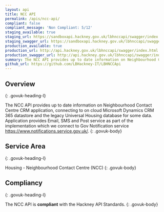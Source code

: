 ```yaml
---
layout: api
title: NCC API
permalink: /apis/ncc-api/
compliant: false
compliant_message: 'Non Compliant: 5/12'
staging_available: true
staging_url: https://sandboxapi.hackney.gov.uk/lbhnccapi/swagger/index.html
staging_swagger_url: https://sandboxapi.hackney.gov.uk/lbhnccapi/swagger/index.html
production_available: true
production_url: http://api.hackney.gov.uk/lbhnccapi/swagger/index.html
production_swagger_url: http://api.hackney.gov.uk/lbhnccapi/swagger/index.html
summary: The NCC API provides up to date information on Neighbourhood Contact Centre CRM application, connecting to on cloud Microsoft Dynamics CRM 365 datastore and the legacy Universal Housing database for some data.
github_url: https://github.com/LBHackney-IT/LBHNCCApi
---
```


## Overview
{: .govuk-heading-l}

The NCC API provides up to date information on Neighbourhood Contact Centre CRM application, connecting to on cloud Microsoft Dynamics CRM 365 datastore and the legacy Universal Housing database for some data. Application provides Email, SMS and Post service as part of the implementation which we connect to Gov Notification service https://www.notifications.service.gov.uk/.
{: .govuk-body}

## Service Area
{: .govuk-heading-l}

Housing - Neighbourhood Contact Centre (NCC)
{: .govuk-body}

## Compliancy
{: .govuk-heading-l}

The NCC API is **compliant** with the Hackney API Standards.
{: .govuk-body}
